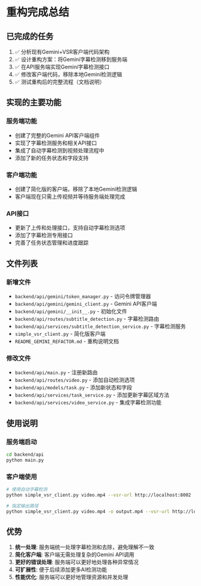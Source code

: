 # 重构完成总结

## 已完成的任务

1. ✅ 分析现有Gemini+VSR客户端代码架构
2. ✅ 设计重构方案：将Gemini字幕检测移到服务端
3. ✅ 在API服务端实现Gemini字幕检测接口
4. ✅ 修改客户端代码，移除本地Gemini检测逻辑
5. ✅ 测试重构后的完整流程（文档说明）

## 实现的主要功能

### 服务端功能
- 创建了完整的Gemini API客户端组件
- 实现了字幕检测服务和相关API接口
- 集成了自动字幕检测到视频处理流程中
- 添加了新的任务状态和字段支持

### 客户端功能
- 创建了简化版的客户端，移除了本地Gemini检测逻辑
- 客户端现在只需上传视频并等待服务端处理完成

### API接口
- 更新了上传和处理接口，支持自动字幕检测选项
- 添加了字幕检测专用接口
- 完善了任务状态管理和进度跟踪

## 文件列表

### 新增文件
- `backend/api/gemini/token_manager.py` - 访问令牌管理器
- `backend/api/gemini/gemini_client.py` - Gemini API客户端
- `backend/api/gemini/__init__.py` - 初始化文件
- `backend/api/routes/subtitle_detection.py` - 字幕检测路由
- `backend/api/services/subtitle_detection_service.py` - 字幕检测服务
- `simple_vsr_client.py` - 简化版客户端
- `README_GEMINI_REFACTOR.md` - 重构说明文档

### 修改文件
- `backend/api/main.py` - 注册新路由
- `backend/api/routes/video.py` - 添加自动检测选项
- `backend/api/models/task.py` - 添加新状态和字段
- `backend/api/services/task_service.py` - 添加更新字幕区域方法
- `backend/api/services/video_service.py` - 集成字幕检测功能

## 使用说明

### 服务端启动
```bash
cd backend/api
python main.py
```

### 客户端使用
```bash
# 使用自动字幕检测
python simple_vsr_client.py video.mp4 --vsr-url http://localhost:8002

# 指定输出路径
python simple_vsr_client.py video.mp4 -o output.mp4 --vsr-url http://localhost:8002
```

## 优势

1. **统一处理**: 服务端统一处理字幕检测和去除，避免理解不一致
2. **简化客户端**: 客户端无需处理复杂的Gemini API调用
3. **更好的错误处理**: 服务端可以更好地处理各种异常情况
4. **可扩展性**: 便于后续添加更多AI检测功能
5. **性能优化**: 服务端可以更好地管理资源和并发处理